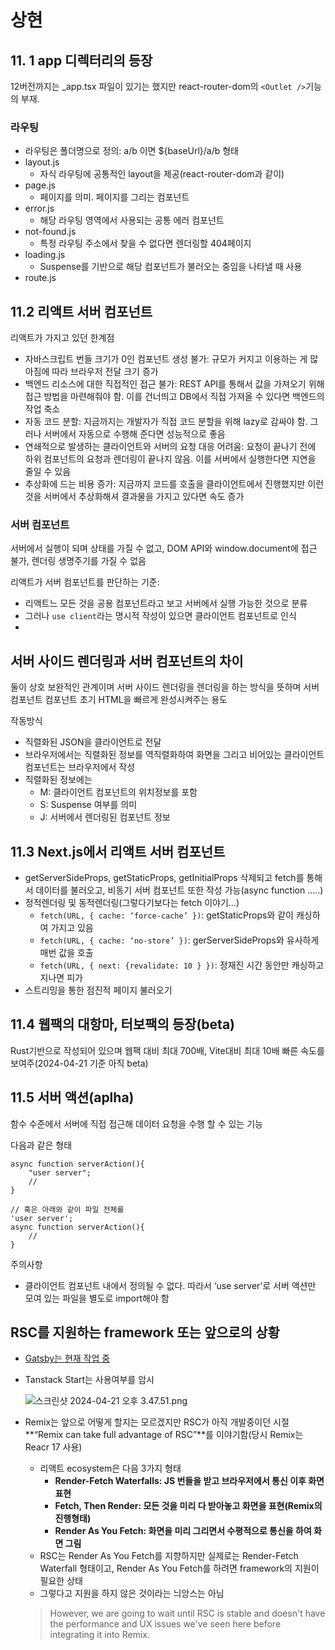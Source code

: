 # 상현
## 11. 1 app 디렉터리의 등장

12버전까지는 _app.tsx 파일이 있기는 했지만 react-router-dom의 `<Outlet />`기능의 부재.

### 라우팅

- 라우팅은 폴더명으로 정의: a/b 이면 ${baseUrl}/a/b 형태
- layout.js
    - 자식 라우팅에 공통적인 layout을 제공(react-router-dom과 같이)
- page.js
    - 페이지를 의미. 페이지를 그리는 컴포넌트
- error.js
    - 해당 라우팅 영역에서 사용되는 공통 에러 컴포넌트
- not-found.js
    - 특정 라우팅 주소에서 찾을 수 없다면 렌더링할 404페이지
- loading.js
    - Suspense를 기반으로 해당 컴포넌트가 불러오는 중임을 나타낼 때 사용
- route.js

## 11.2 리액트 서버 컴포넌트

리액트가 가지고 있던 한계점

- 자바스크립트 번들 크기가 0인 컴포넌트 생성 불가: 규모가 커지고 이용하는 게 많아짐에 따라 브라우저 전달 크기 증가
- 백엔드 리소스에 대한 직접적인 접근 불가: REST API를 통해서 값을 가져오기 위해 접근 방법을 마련해줘야 함. 이를  건너띄고 DB에서 직접 가져올 수 있다면  백엔드의 작업 축소
- 자동 코드 분할: 지금까지는 개발자가 직접 코드 분할을 위해 lazy로 감싸야 함. 그러나 서버에서 자동으로 수행해 준다면 성능적으로 좋음
- 연쇄적으로 발생하는 클라이언트와 서버의 요청 대응 어려움: 요청이 끝나기 전에 하위 컴포넌트의 요청과 렌더링이 끝나지 않음. 이를 서버에서 실행한다면 지연을 줄일 수 있음
- 추상화에 드는 비용 증가: 지금까지 코드를 호출을 클라이언트에서 진행했지만 이런 것을 서버에서 추상화해셔 결과물을 가지고 있다면 속도 증가

### 서버 컴포넌트

서버에서 실행이 되며 상태를 가질 수 없고, DOM API와 window.document에 접근 불가, 렌더링 생명주기를 가질 수 없음

리액트가 서버 컴포넌트를 판단하는 기준:

- 리액트느 모든 것을 공용 컴포넌트라고 보고 서버에서 실행 가능한 것으로 분류
- 그러나 `use client`라는 명시적 작성이 있으면 클라이언트 컴포넌트로 인식
- 

## 서버 사이드 렌더링과 서버 컴포넌트의 차이

둘이 상호 보완적인 관계이며 서버 사이드 렌더링을 렌더링을 하는 방식을 뜻하며 서버 컴포넌트 컴포넌트 초기 HTML을 빠르게 완성시켜주는 용도

작동방식

- 직렬화된 JSON을 클라이언트로 전달
- 브라우저에서는 직렬화된 정보를 역직렬화하여 화면을 그리고 비어있는 클라이언트 컴포넌트는 브라우저에서 작성
- 직렬화된 정보에는
    - M: 클라이언트 컴포넌트의 위치정보를 포함
    - S: Suspense 여부를 의미
    - J: 서버에서 렌더링된 컴포넌트 정보

## 11.3 Next.js에서 리액트 서버 컴포넌트

- getServerSideProps, getStaticProps, getInitialProps 삭제되고 fetch를 통해서 데이터를 불러오고, 비동기 서버 컴포넌트 또한 작성 가능(async function …..)
- 정적렌더링 및 동적렌더링(그렇다기보다는 fetch 이야기…)
    - `fetch(URL, { cache: ‘force-cache’ })`: getStaticProps와 같이 캐싱하여 가지고 있음
    - `fetch(URL, { cache: ‘no-store’ })`: gerServerSideProps와 유사하게 매번 값을 호출
    - `fetch(URL, { next: {revalidate: 10 } })`: 정재진 시간 동안만 캐싱하고 지나면 피가
- 스트리밍을 통한 점진적 페이지 불러오기

## 11.4 웹팩의 대항마, 터보팩의 등장(beta)

Rust기반으로 작성되어 있으며 웹팩 대비 최대 700배, Vite대비 최대 10배 빠른 속도를 보여주(2024-04-21 기준 아직 beta)

## 11.5 서버 액션(aplha)

함수 수준에서 서버에 직접 접근해 데이터 요청을 수행 할 수 있는 기능

다음과 같은 형태

```tsx
async function serverAction(){
	"user server";
	//
}

// 혹은 아래와 같이 파일 전체를
'user server';
async function serverAction(){
	//
}
```

주의사항

- 클라이언트 컴포넌트 내에서 정의될 수 없다. 따라서 ‘use server’로 서버 액션만 모여 있는 파일을 별도로 import해야 함

## RSC를 지원하는 framework 또는 앞으로의 상황

- [Gatsby는 현재 작업 중](https://www.gatsbyjs.com/docs/how-to/performance/partial-hydration/)
- Tanstack Start는 사용여부를 암시
    
    ![스크린샷 2024-04-21 오후 3.47.51.png](https://prod-files-secure.s3.us-west-2.amazonaws.com/6eac9da7-a6e6-4d98-84db-37a4eaddb1d5/19d87574-827a-45ae-9c0b-fe011d7bf2dd/%E1%84%89%E1%85%B3%E1%84%8F%E1%85%B3%E1%84%85%E1%85%B5%E1%86%AB%E1%84%89%E1%85%A3%E1%86%BA_2024-04-21_%E1%84%8B%E1%85%A9%E1%84%92%E1%85%AE_3.47.51.png)
    
- Remix는 앞으로 어떻게 할지는 모르겠지만 RSC가 아직 개발중이던 시절 **“Remix can take full advantage of RSC”**를 이야기함(당시 Remix는 Reacr 17 사용)
    - 리액트 ecosystem은 다음 3가지 형태
        - **Render-Fetch Waterfalls: JS 번들을 받고 브라우저에서 통신 이후 화면 표현**
        - **Fetch, Then Render: 모든 것을 미리 다 받아놓고 화면을 표현(Remix의 진행형태)**
        - **Render As You Fetch: 화면을 미리 그리면서 수평적으로 통신을 하여 화면 그림**
    - RSC는 Render As You Fetch를 지향하지만 실제로는 Render-Fetch Waterfall 형태이고, Render As You Fetch를 하려면 framework의 지원이 필요한 상태
    - 그렇다고 지원을 하지 않은 것이라는 늬앙스는 아님
    
    > However, we are going to wait until RSC is stable and doesn't have the performance and UX issues we've seen here before integrating it into Remix.
    >